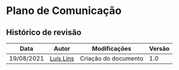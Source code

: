 # Plano de Comunicação

## Histórico de revisão

| Data | Autor | Modificações | Versão |
| ---- | ----- | ------------ | ------ |
| 19/08/2021 | [Luís Lins](https://github.com/luisgaboardi) | Criação do documento | 1.0 |